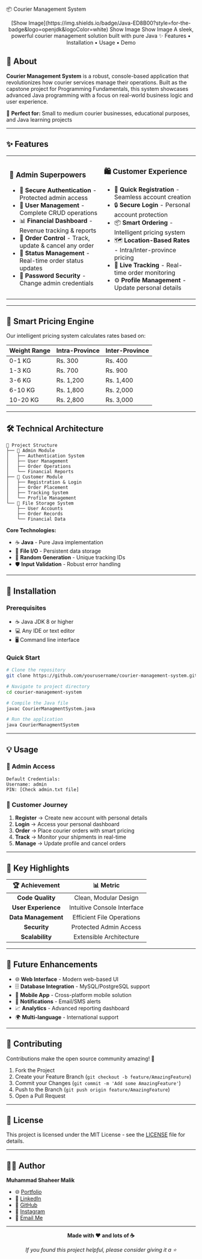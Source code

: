 📦 Courier Management System
<div align="center">
[Show Image](https://img.shields.io/badge/Java-ED8B00?style=for-the-badge&logo=openjdk&logoColor=white)
Show Image
Show Image
A sleek, powerful courier management solution built with pure Java ✨
Features • Installation • Usage • Demo
</div>

## 🚀 About

**Courier Management System** is a robust, console-based application that revolutionizes how courier services manage their operations. Built as the capstone project for Programming Fundamentals, this system showcases advanced Java programming with a focus on real-world business logic and user experience.

🎯 **Perfect for:** Small to medium courier businesses, educational purposes, and Java learning projects

---

## ✨ Features

<table>
<tr>
<td width="50%">

### 👑 **Admin Superpowers**
- 🔐 **Secure Authentication** - Protected admin access
- 👥 **User Management** - Complete CRUD operations
- 📊 **Financial Dashboard** - Revenue tracking & reports  
- 🚚 **Order Control** - Track, update & cancel any order
- 🔄 **Status Management** - Real-time order status updates
- 🔑 **Password Security** - Change admin credentials

</td>
<td width="50%">

### 🛍️ **Customer Experience**
- 📝 **Quick Registration** - Seamless account creation
- 🔒 **Secure Login** - Personal account protection
- 📦 **Smart Ordering** - Intelligent pricing system
- 🗺️ **Location-Based Rates** - Intra/Inter-province pricing
- 📍 **Live Tracking** - Real-time order monitoring
- ⚙️ **Profile Management** - Update personal details

</td>
</tr>
</table>

---

## 🧠 Smart Pricing Engine

Our intelligent pricing system calculates rates based on:

| Weight Range | Intra-Province | Inter-Province |
|-------------|---------------|----------------|
| 0-1 KG      | Rs. 300       | Rs. 400        |
| 1-3 KG      | Rs. 700       | Rs. 900        |
| 3-6 KG      | Rs. 1,200     | Rs. 1,400      |
| 6-10 KG     | Rs. 1,800     | Rs. 2,000      |
| 10-20 KG    | Rs. 2,800     | Rs. 3,000      |

---

## 🛠️ Technical Architecture

```
📁 Project Structure
├── 🏢 Admin Module
│   ├── Authentication System
│   ├── User Management
│   ├── Order Operations
│   └── Financial Reports
├── 👤 Customer Module
│   ├── Registration & Login
│   ├── Order Placement
│   ├── Tracking System
│   └── Profile Management
└── 💾 File Storage System
    ├── User Accounts
    ├── Order Records
    └── Financial Data
```

**Core Technologies:**
- ☕ **Java** - Pure Java implementation
- 📄 **File I/O** - Persistent data storage
- 🔢 **Random Generation** - Unique tracking IDs
- 🛡️ **Input Validation** - Robust error handling

---

## 🚀 Installation

### Prerequisites
- ☕ Java JDK 8 or higher
- 💻 Any IDE or text editor
- 🖥️ Command line interface

### Quick Start
```bash
# Clone the repository
git clone https://github.com/yourusername/courier-management-system.git

# Navigate to project directory
cd courier-management-system

# Compile the Java file
javac CourierManagmentSystem.java

# Run the application
java CourierManagmentSystem
```

---

## 💡 Usage

### 🔐 Admin Access
```
Default Credentials:
Username: admin
PIN: [Check admin.txt file]
```

### 👤 Customer Journey
1. **Register** → Create new account with personal details
2. **Login** → Access your personal dashboard  
3. **Order** → Place courier orders with smart pricing
4. **Track** → Monitor your shipments in real-time
5. **Manage** → Update profile and cancel orders

---

## 🎯 Key Highlights

<div align="center">

| 🏆 **Achievement** | 📊 **Metric** |
|:-----------------:|:-------------:|
| **Code Quality** | Clean, Modular Design |
| **User Experience** | Intuitive Console Interface |
| **Data Management** | Efficient File Operations |
| **Security** | Protected Admin Access |
| **Scalability** | Extensible Architecture |

</div>

---

## 🔮 Future Enhancements

- 🌐 **Web Interface** - Modern web-based UI
- 🗄️ **Database Integration** - MySQL/PostgreSQL support  
- 📱 **Mobile App** - Cross-platform mobile solution
- 🔔 **Notifications** - Email/SMS alerts
- 📈 **Analytics** - Advanced reporting dashboard
- 🌍 **Multi-language** - International support

---

## 🤝 Contributing

Contributions make the open source community amazing! 🌟

1. Fork the Project
2. Create your Feature Branch (`git checkout -b feature/AmazingFeature`)
3. Commit your Changes (`git commit -m 'Add some AmazingFeature'`)
4. Push to the Branch (`git push origin feature/AmazingFeature`)
5. Open a Pull Request

---

## 📜 License

This project is licensed under the MIT License - see the [LICENSE](LICENSE) file for details.

---

## 👨‍💻 Author

**Muhammad Shaheer Malik**  
- 🌐 [Portfolio](https://shaheer-portfolio-omega.vercel.app)  
- 💼 [LinkedIn](https://linkedin.com/in/malik-shaheer03)  
- 🐙 [GitHub](https://github.com/malik-shaheer03)  
- 📸 [Instagram](https://instagram.com/your_instagram_handle)  
- 📧 [Email Me](mailto:youremail@example.com)  

---

<div align="center">

**Made with ❤️ and lots of ☕**

*If you found this project helpful, please consider giving it a ⭐*

</div>
